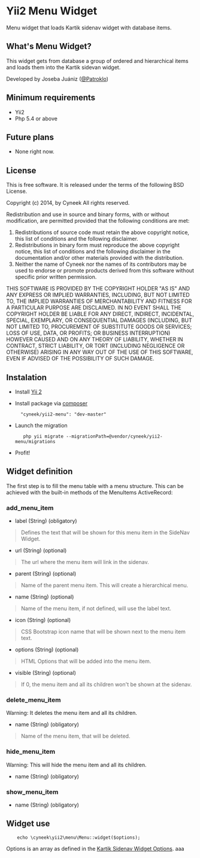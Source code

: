 # Yii2 Menu Widget
Menu widget that loads Kartik sidenav widget with database items.

## What's Menu Widget?

This widget gets from database a group of ordered and hierarchical items and loads them into the Kartik sidevan widget.

Developed by Joseba Juániz ([@Patroklo](http://twitter.com/Patroklo))

## Minimum requirements

* Yii2
* Php 5.4 or above

## Future plans

* None right now.


## License

This is free software. It is released under the terms of the following BSD License.

Copyright (c) 2014, by Cyneek
All rights reserved.

Redistribution and use in source and binary forms, with or without
modification, are permitted provided that the following conditions
are met:
1. Redistributions of source code must retain the above copyright
   notice, this list of conditions and the following disclaimer.
2. Redistributions in binary form must reproduce the above copyright
   notice, this list of conditions and the following disclaimer in the
   documentation and/or other materials provided with the distribution.
3. Neither the name of Cyneek nor the names of its contributors
   may be used to endorse or promote products derived from this software
   without specific prior written permission.

THIS SOFTWARE IS PROVIDED BY THE COPYRIGHT HOLDER "AS IS" AND ANY
EXPRESS OR IMPLIED WARRANTIES, INCLUDING, BUT NOT LIMITED TO, THE IMPLIED
WARRANTIES OF MERCHANTABILITY AND FITNESS FOR A PARTICULAR PURPOSE ARE
DISCLAIMED. IN NO EVENT SHALL THE COPYRIGHT HOLDER BE LIABLE FOR ANY
DIRECT, INDIRECT, INCIDENTAL, SPECIAL, EXEMPLARY, OR CONSEQUENTIAL DAMAGES
(INCLUDING, BUT NOT LIMITED TO, PROCUREMENT OF SUBSTITUTE GOODS OR SERVICES;
LOSS OF USE, DATA, OR PROFITS; OR BUSINESS INTERRUPTION) HOWEVER CAUSED AND
ON ANY THEORY OF LIABILITY, WHETHER IN CONTRACT, STRICT LIABILITY, OR TORT
(INCLUDING NEGLIGENCE OR OTHERWISE) ARISING IN ANY WAY OUT OF THE USE OF THIS
SOFTWARE, EVEN IF ADVISED OF THE POSSIBILITY OF SUCH DAMAGE.

## Instalation

* Install [Yii 2](http://www.yiiframework.com/download)
* Install package via [composer](http://getcomposer.org/download/) 
		
		"cyneek/yii2-menu": "dev-master"

* Launch the migration


         php yii migrate --migrationPath=@vendor/cyneek/yii2-menu/migrations


* Profit!


## Widget definition

The first step is to fill the menu table with a menu structure. This can be achieved with the built-in methods of the MenuItems ActiveRecord:

### add_menu_item

* label (String) (obligatory)
> Defines the text that will be shown for this menu item in the SideNav Widget.

* url (String) (optional)
> The url where the menu item will link in the sidenav.

* parent (String) (optional)
> Name of the parent menu item. This will create a hierarchical menu.

* name (String) (optional)
> Name of the menu item, if not defined, will use the label text.

* icon (String) (optional)
> CSS Bootstrap icon name that will be shown next to the menu item text.

* options (String) (optional)
> HTML Options that will be added into the menu item.

* visible (String) (optional)
> If 0, the menu item and all its children won't be shown at the sidenav.


### delete_menu_item

Warning: It deletes the menu item and all its children.

* name (String) (obligatory)
> Name of the menu item, that will be deleted.

### hide_menu_item

Warning: This will hide the menu item and all its children.

* name (String) (obligatory)

### show_menu_item

* name (String) (obligatory)


## Widget use

```
    echo \cyneek\yii2\menu\Menu::widget($options);
```

Options is an array as defined in the [Kartik Sidenav Widget Options](http://demos.krajee.com/widget-details/sidenav#sidenav-options).
aaa
